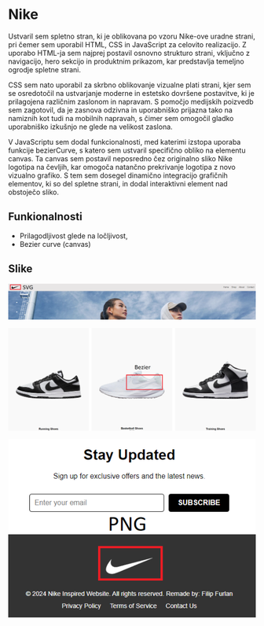 
# Nike

Ustvaril sem spletno stran, ki je oblikovana po vzoru Nike-ove uradne strani, pri čemer sem uporabil HTML, CSS in JavaScript za celovito realizacijo. Z uporabo HTML-ja sem najprej postavil osnovno strukturo strani, vključno z navigacijo, hero sekcijo in produktnim prikazom, kar predstavlja temeljno ogrodje spletne strani.

CSS sem nato uporabil za skrbno oblikovanje vizualne plati strani, kjer sem se osredotočil na ustvarjanje moderne in estetsko dovršene postavitve, ki je prilagojena različnim zaslonom in napravam. S pomočjo medijskih poizvedb sem zagotovil, da je zasnova odzivna in uporabniško prijazna tako na namiznih kot tudi na mobilnih napravah, s čimer sem omogočil gladko uporabniško izkušnjo ne glede na velikost zaslona.

V JavaScriptu sem dodal funkcionalnosti, med katerimi izstopa uporaba funkcije bezierCurve, s katero sem ustvaril specifično obliko na elementu canvas. Ta canvas sem postavil neposredno čez originalno sliko Nike logotipa na čevljih, kar omogoča natančno prekrivanje logotipa z novo vizualno grafiko. S tem sem dosegel dinamično integracijo grafičnih elementov, ki so del spletne strani, in dodal interaktivni element nad obstoječo sliko.

## Funkionalnosti
- Prilagodljivost glede na ločljivost,
- Bezier curve (canvas)


## Slike

![App Screenshot](img/ss1r.png)

![App Screenshot](img/ss2r.png)

![App Screenshot](img/ss3r.png)

